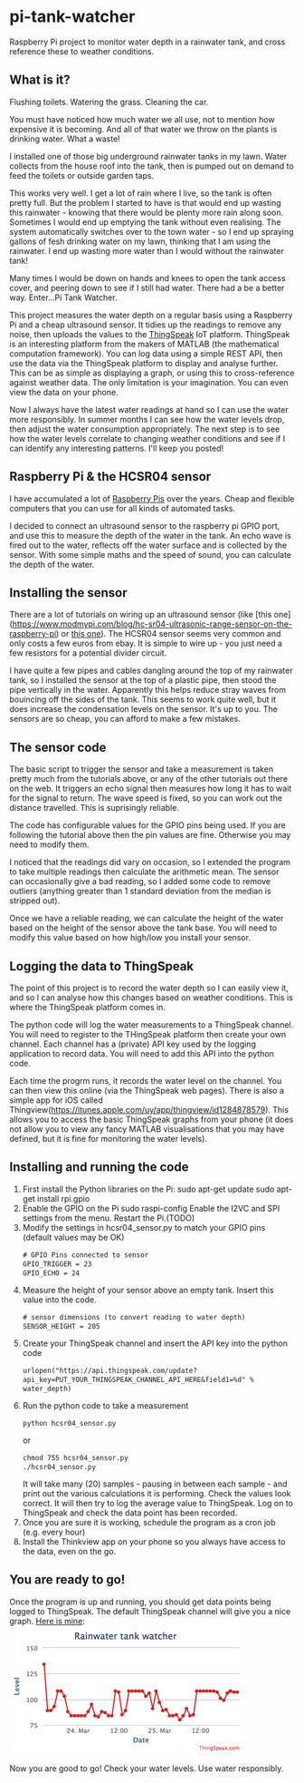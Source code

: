 # pi-tank-watcher

Raspberry Pi project to monitor water depth in a rainwater tank, and cross reference these to weather conditions.

## What is it?
Flushing toilets. Watering the grass. Cleaning the car.

You must have noticed how much water we all use, not to mention how expensive it is becoming. And all of that water we throw on the plants is drinking water. What a waste!

I installed one of those big underground rainwater tanks in my lawn. Water collects from the house roof into the tank, then is pumped out on demand to feed the toilets or outside garden taps.

This works very well. I get a lot of rain where I live, so the tank is often pretty full. But the problem I started to have is that would end up wasting this rainwater - knowing that there would be plenty more rain along soon. Sometimes I would end up emptying the tank without even realising. The system automatically switches over to the town water - so I end up spraying gallons of fesh drinking water on my lawn, thinking that I am using the rainwater. I end up wasting more water than I would without the rainwater tank!

Many times I would be down on hands and knees to open the tank access cover, and peering down to see if I still had water. There had a be a better way. Enter...Pi Tank Watcher.

This project measures the water depth on a regular basis using a Raspberry Pi and a cheap ultrasound sensor. It tidies up the readings to remove any noise, then uploads the values to the [ThingSpeak](https://thingspeak.com/) IoT platform. ThingSpeak is an interesting platform from the makers of MATLAB (the mathematical computation framework). You can log data using a simple REST API, then use the data via the ThingSpeak platform to display and analyse further. This can be as simple as displaying a graph, or using this to cross-reference against weather data. The only limitation is your imagination. You can even view the data on your phone.

Now I always have the latest water readings at hand so I can use the water more responsibly. In summer months I can see how the water levels drop, then adjust the water consumption appropriately. The next step is to see how the water levels correlate to changing weather conditions and see if I can identify any interesting patterns. I'll keep you posted!

## Raspberry Pi & the HCSR04 sensor
I have accumulated a lot of [Raspberry Pis](www.raspberrypi.org) over the years. Cheap and flexible computers that you can use for all kinds of automated tasks.

I decided to connect an ultrasound sensor to the raspberry pi GPIO port, and use this to measure the depth of the water in the tank. An echo wave is fired out to the water, reflects off the water surface and is collected by the sensor. With some simple maths and the speed of sound, you can calculate the depth of the water.

## Installing the sensor
There are a lot of tutorials on wiring up an ultrasound sensor (like [this one] (https://www.modmypi.com/blog/hc-sr04-ultrasonic-range-sensor-on-the-raspberry-pi) or [this one](https://www.raspberrypi-spy.co.uk/2012/12/ultrasonic-distance-measurement-using-python-part-1/)). The HCSR04 sensor seems very common and only costs a few euros from ebay. It is simple to wire up - you just need a few resistors for a potential divider circuit.

I have quite a few pipes and cables dangling around the top of my rainwater tank, so I installed the sensor at the top of a plastic pipe, then stood the pipe vertically in the water. Apparently this helps reduce stray waves from bouincing off the sides of the tank. This seems to work quite well, but it does increase the condensation levels on the sensor. It's up to you. The sensors are so cheap, you can afford to make a few mistakes.

## The sensor code
The basic script to trigger the sensor and take a measurement is taken pretty much from the tutorials above, or any of the other tutorials out there on the web. It triggers an echo signal then measures how long it has to wait for the signal to return. The wave speed is fixed, so you can work out the distance travelled. This is suprisingly reliable.

The code has configurable values for the GPIO pins being used. If you are following the tutorial above then the pin values are fine. Otherwise you may need to modify them.

I noticed that the readings did vary on occasion, so I extended the program to take multiple readings then calculate the arithmetic mean. The sensor can occasionally give a bad reading, so I added some code to remove outliers (anything greater than 1 standard deviation from the median is stripped out).

Once we have a reliable reading, we can calculate the height of the water based on the height of the sensor above the tank base. You will need to modify this value based on how high/low you install your sensor.

## Logging the data to ThingSpeak
The point of this project is to record the water depth so I can easily view it, and so I can analyse how this changes based on weather conditions. This is where the ThingSpeak platform comes in.

The python code will log the water measurements to a ThingSpeak channel. You will need to register to the THingSpeak platform then create your own channel. Each channel has a (private) API key used by the logging application to record data. You will need to add this API into the python code.

Each time the progrm runs, it records the water level on the channel. You can then view this online (via the ThingSpeak web pages). There is also a simple app for iOS called Thingview(https://itunes.apple.com/uy/app/thingview/id1284878579). This allows you to access the basic ThingSpeak graphs from your phone (it does not allow you to view any fancy MATLAB visualisations that you may have defined, but it is fine for monitoring the water levels).

## Installing and running the code
1. First install the Python libraries on the Pi:
    sudo apt-get update
    sudo apt-get install rpi.gpio
1. Enable the GPIO on the Pi
    sudo raspi-config
    Enable the I2VC and SPI settings from the menu.
    Restart the Pi.(TODO)
1. Modify the settings in hcsr04_sensor.py to match your GPIO pins (default values may be OK)
    ```
    # GPIO Pins connected to sensor
    GPIO_TRIGGER = 23
    GPIO_ECHO = 24
    ```  
1. Measure the height of your sensor above an empty tank. Insert this value into the code.
    ```
    # sensor dimensions (to convert reading to water depth)
    SENSOR_HEIGHT = 205
    ```
1. Create your ThingSpeak channel and insert the API key into the python code
    ```
    urlopen("https://api.thingspeak.com/update?api_key=PUT_YOUR_THINGSPEAK_CHANNEL_API_HERE&field1=%d" % water_depth)
    ```
1. Run the python code to take a measurement
    ```
    python hcsr04_sensor.py
    ```
    or
    ```
    chmod 755 hcsr04_sensor.py
    ./hcsr04_sensor.py
    ```	
    It will take many (20) samples - pausing in between each sample - and print out the various calculations it is performing. Check the values look correct. It will then try to log the average value to ThingSpeak. Log on to ThingSpeak and check the data point has been recorded.
1. Once you are sure it is working, schedule the program as a cron job (e.g. every hour)
1. Install the Thinkview app on your phone so you always have access to the data, even on the go.

## You are ready to go!
Once the program is up and running, you should get data points being logged to ThingSpeak.
The default ThingSpeak channel will give you a nice graph. [Here is mine](https://thingspeak.com/channels/694537/charts/1?bgcolor=%23ffffff&color=%23d62020&dynamic=true&results=60&type=line&update=15):
![Rainwater levels](img/rainwater.png)


Now you are good to go! Check your water levels. Use water responsibly.

